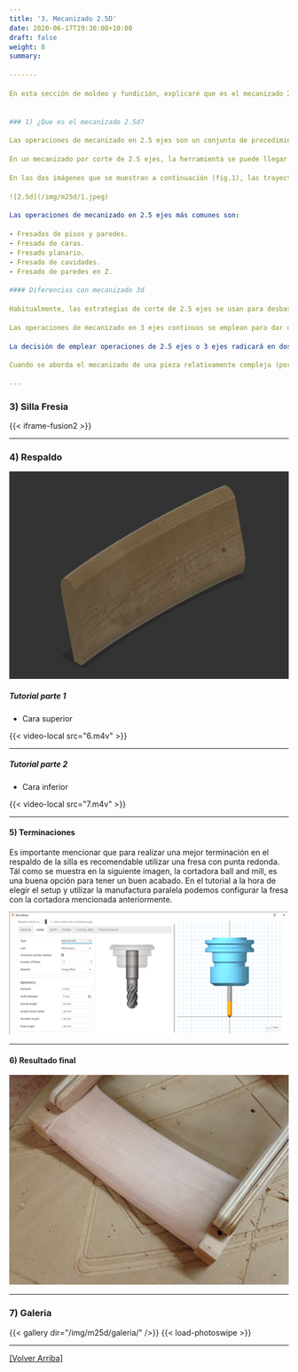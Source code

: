 ```yaml
---
title: '3. Mecanizado 2.5D'
date: 2020-06-17T19:30:08+10:00
draft: false
weight: 8
summary: 

-------

En esta sección de moldeo y fundición, explicaré que es el mecanizado 2.5D y luego mediante la tecnica de desbaste mostraré paso a paso como aplicarla en el respaldo de la silla fresia.


### 1) ¿Que es el mecanizado 2.5d?

Las operaciones de mecanizado en 2.5 ejes son un conjunto de procedimientos que se pueden aplicar en centros de mecanizado 2.5 ejes y 3 ejes (comúnmente conocidas como fresadoras), para fabricar piezas de distintos materiales, moviendo la herramienta en las coordenadas X e Y a la vez durante el corte de material o arranque de viruta.

En un mecanizado por corte de 2.5 ejes, la herramienta se puede llegar a mover en un máximo de 3 ejes de la máquina (XYZ), pero nunca se moverá en las tres coordenadas a la vez durante la trayectoria de corte.

En las dos imágenes que se muestran a continuación (fig.1), las trayectorias de corte (representadas por líneas continuas de color azul claro) están contenidas siempre en planos paralelos al XY (plano de la base), de modo que se trata de un mecanizado en 2,5 ejes.

![2.5d](/img/m25d/1.jpeg)

Las operaciones de mecanizado en 2.5 ejes más comunes son:

- Fresados de pisos y paredes.
- Fresado de caras.
- Fresado planario.
- Fresado de cavidades.
- Fresado de paredes en Z.

#### Diferencias con mecanizado 3d

Habitualmente, las estrategias de corte de 2.5 ejes se usan para desbastar y para realizar mecanizados rápidos en piezas sencillas. También son usadas en superficies curvadas cuando el acabado superficial no es crítico y puede permitirse cierto escalonado en las paredes inclinadas.

Las operaciones de mecanizado en 3 ejes continuos se emplean para dar una mayor calidad en el acabado superficial, en cuanto al tipo de rugosidad y crestas se refiere.

La decisión de emplear operaciones de 2.5 ejes o 3 ejes radicará en dos factores: el acabado superficial y la complejidad geométrica de la pieza.

Cuando se aborda el mecanizado de una pieza relativamente compleja (por ejemplo la mostrada anteriormente) es recomendable combinar las operaciones de mecanizado de 2.5 ejes y de 3 ejes. Primero se desbasta la pieza con mecanizados de 2.5 ejes y se finaliza en 3 ejes.

---
```


### 3) Silla Fresia 

{{< iframe-fusion2 >}}

---

### 4) Respaldo

![2.5d](/img/m25d/2.png)

##### Tutorial parte 1
- Cara superior

{{< video-local src="6.m4v" >}}

---- 

##### Tutorial parte 2
- Cara inferior

{{< video-local src="7.m4v" >}}
 
 ---

#### 5) Terminaciones

Es importante mencionar que para realizar una mejor terminación en el respaldo de la silla es recomendable utilizar una fresa con punta redonda. Tál como se muestra en la siguiente imagen, la cortadora ball and mill, es una buena opción para tener un buen acabado. En el tutorial a la hora de elegir el setup y utilizar la manufactura paralela podemos configurar la fresa con la cortadora mencionada anteriormente.

![2.5d](/img/m25d/3.png)

---- 
 
#### 6) Resultado final

![2.5d](/img/m25d/4.jpg)

---
### 7) Galeria 
 {{< gallery dir="/img/m25d/galeria/" />}} {{< load-photoswipe >}}

---
[[Volver Arriba]]() 